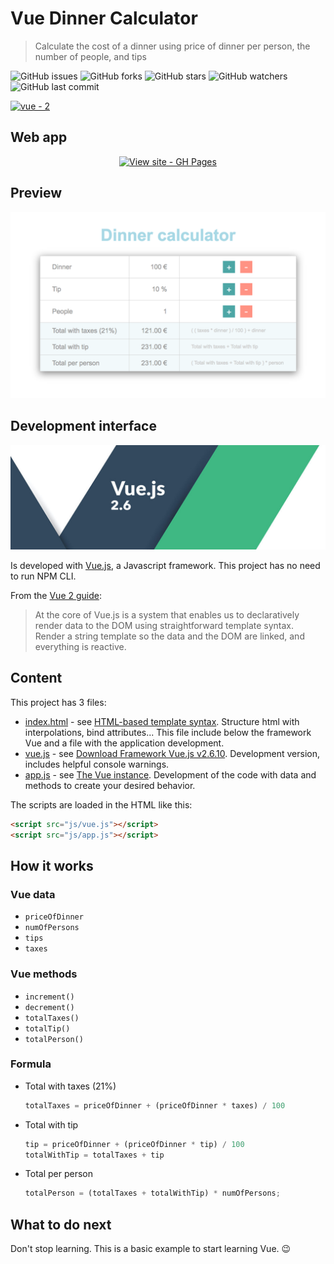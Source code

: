 # Vue Dinner Calculator
> Calculate the cost of a dinner using price of dinner per person, the number of people, and tips

![GitHub issues](https://img.shields.io/github/issues/beatrizsmerino/vue-dinner-calculator)
![GitHub forks](https://img.shields.io/github/forks/beatrizsmerino/vue-dinner-calculator)
![GitHub stars](https://img.shields.io/github/stars/beatrizsmerino/vue-dinner-calculator)
![GitHub watchers](https://img.shields.io/github/watchers/beatrizsmerino/vue-dinner-calculator)
![GitHub last commit](https://img.shields.io/github/last-commit/beatrizsmerino/vue-dinner-calculator)

[![vue - 2](https://img.shields.io/badge/vue-2-2ea44f?logo=vue.js)](vuejs.org/)


## Web app

<div align="center">
  
[![View site - GH Pages](https://img.shields.io/badge/View_site-GH_Pages-2ea44f?style=for-the-badge)](https://beatrizsmerino.github.io.github.io/vue-dinner-calculator/)

</div>

## Preview

[![Vue Dinner Calculator app screenshot](/docs/images/vue-dinner-calculator.png "Vue Dinner Calculator app screenshot")](https://beatrizsmerino.github.io/vue-dinner-calculator/)

## Development interface

[![Vue logo](/docs/images/vue-js-2.jpg)](https://vuejs.org/)

Is developed with [Vue.js](https://vuejs.org/), a Javascript framework. This project has no need to run NPM CLI.

From the [Vue 2 guide](https://vuejs.org/v2/guide/):

> At the core of Vue.js is a system that enables us to declaratively render data to the DOM using straightforward template syntax. Render a string template so the data and the DOM are linked, and everything is reactive.

## Content

This project has 3 files:

- [index.html](/index.html) - see [HTML-based template syntax](https://vuejs.org/v2/guide/syntax.html). Structure html with interpolations, bind attributes... This file include below the framework Vue and a file with the application development.
- [vue.js](/js/vue.js) - see [Download Framework Vue.js v2.6.10](https://github.com/vuejs/vue/archive/v2.6.10.zip). Development version, includes helpful console warnings.
- [app.js](/js/app.js) - see [The Vue instance](https://vuejs.org/v2/guide/instance.html). Development of the code with data and methods to create your desired behavior.

The scripts are loaded in the HTML like this:

```html
<script src="js/vue.js"></script>
<script src="js/app.js"></script>  
```

## How it works

### Vue data

- `priceOfDinner`
- `numOfPersons`
- `tips`
- `taxes`  
  
### Vue methods

- `increment()`
- `decrement()`
- `totalTaxes()`
- `totalTip()`
- `totalPerson()` 
  
### Formula

- Total with taxes (21%)
    ```javascript
    totalTaxes = priceOfDinner + (priceOfDinner * taxes) / 100
    ```
- Total with tip
    ```javascript
    tip = priceOfDinner + (priceOfDinner * tip) / 100
    totalWithTip = totalTaxes + tip
    ```
- Total per person
    ```javascript
    totalPerson = (totalTaxes + totalWithTip) * numOfPersons;
    ```

## What to do next

Don't stop learning. This is a basic example to start learning Vue. :wink:
